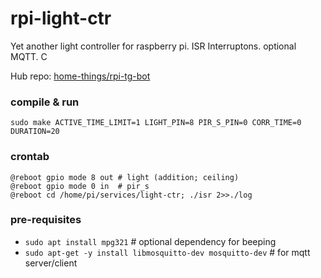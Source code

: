 # rpi-light-ctr
Yet another light controller for raspberry pi. ISR Interruptons. optional MQTT. C 

Hub repo: [home-things/rpi-tg-bot](https://github.com/home-things/rpi-tg-bot)

### compile & run
```
sudo make ACTIVE_TIME_LIMIT=1 LIGHT_PIN=8 PIR_S_PIN=0 CORR_TIME=0 DURATION=20
```

### crontab
```
@reboot gpio mode 8 out # light (addition; ceiling)
@reboot gpio mode 0 in  # pir_s
@reboot cd /home/pi/services/light-ctr; ./isr 2>>./log
```
 ### pre-requisites
-  `sudo apt install mpg321` # optional dependency for beeping
-  `sudo apt-get -y install libmosquitto-dev mosquitto-dev` # for mqtt server/client

